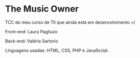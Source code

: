 # The Music Owner

TCC do meu curso de TII que ainda está em desenvolvimento =)

Front-end: Laura Pagliuzo

Back-end: Valéria Sartorio

Linguagens usadas: HTML, CSS, PHP e JavaScript.
